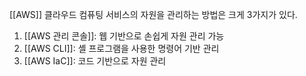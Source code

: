 

[[AWS]] 클라우드 컴퓨팅 서비스의 자원을 관리하는 방법은 크게 3가지가 있다.
1. [[AWS 관리 콘솔]]: 웹 기반으로 손쉽게 자원 관리 가능
2. [[AWS CLI]]: 셸 프로그램을 사용한 명령어 기반 관리
3. [[AWS IaC]]: 코드 기반으로 자원 관리

